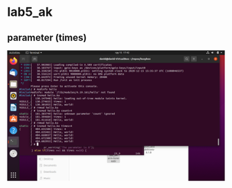 # lab5_ak # 
## parameter (times) ##
![Image alt](https://github.com/davidburlaka/Lab5_AK/blob/main/VirtualBox_Ubuntu_15_12_2020_17_42_01.png)
